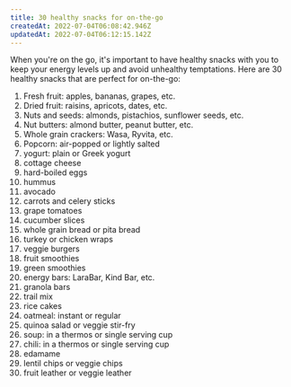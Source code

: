 ```yaml
---
title: 30 healthy snacks for on-the-go
createdAt: 2022-07-04T06:08:42.946Z
updatedAt: 2022-07-04T06:12:15.142Z
---
```


When you're on the go, it's important to have healthy snacks with you to keep your energy levels up and avoid unhealthy temptations. Here are 30 healthy snacks that are perfect for on-the-go:

1. Fresh fruit: apples, bananas, grapes, etc.
2. Dried fruit: raisins, apricots, dates, etc.
3. Nuts and seeds: almonds, pistachios, sunflower seeds, etc.
4. Nut butters: almond butter, peanut butter, etc.
5. Whole grain crackers: Wasa, Ryvita, etc.
6. Popcorn: air-popped or lightly salted
7. yogurt: plain or Greek yogurt
8. cottage cheese
9. hard-boiled eggs
10. hummus
11. avocado
12. carrots and celery sticks
13. grape tomatoes
14. cucumber slices
15. whole grain bread or pita bread
16. turkey or chicken wraps
17. veggie burgers
18. fruit smoothies
19. green smoothies
20. energy bars: LaraBar, Kind Bar, etc.
21. granola bars
22. trail mix
23. rice cakes
24. oatmeal: instant or regular
25. quinoa salad or veggie stir-fry
26. soup: in a thermos or single serving cup
27. chili: in a thermos or single serving cup
28. edamame
29. lentil chips or veggie chips
30. fruit leather or veggie leather
